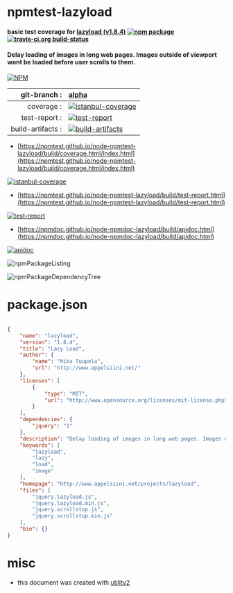 # npmtest-lazyload

#### basic test coverage for  [lazyload (v1.8.4)](http://www.appelsiini.net/projects/lazyload)  [![npm package](https://img.shields.io/npm/v/npmtest-lazyload.svg?style=flat-square)](https://www.npmjs.org/package/npmtest-lazyload) [![travis-ci.org build-status](https://api.travis-ci.org/npmtest/node-npmtest-lazyload.svg)](https://travis-ci.org/npmtest/node-npmtest-lazyload)

#### Delay loading of images in long web pages. Images outside of viewport wont be loaded before user scrolls to them.

[![NPM](https://nodei.co/npm/lazyload.png?downloads=true&downloadRank=true&stars=true)](https://www.npmjs.com/package/lazyload)

| git-branch : | [alpha](https://github.com/npmtest/node-npmtest-lazyload/tree/alpha)|
|--:|:--|
| coverage : | [![istanbul-coverage](https://npmtest.github.io/node-npmtest-lazyload/build/coverage.badge.svg)](https://npmtest.github.io/node-npmtest-lazyload/build/coverage.html/index.html)|
| test-report : | [![test-report](https://npmtest.github.io/node-npmtest-lazyload/build/test-report.badge.svg)](https://npmtest.github.io/node-npmtest-lazyload/build/test-report.html)|
| build-artifacts : | [![build-artifacts](https://npmtest.github.io/node-npmtest-lazyload/glyphicons_144_folder_open.png)](https://github.com/npmtest/node-npmtest-lazyload/tree/gh-pages/build)|

- [https://npmtest.github.io/node-npmtest-lazyload/build/coverage.html/index.html](https://npmtest.github.io/node-npmtest-lazyload/build/coverage.html/index.html)

[![istanbul-coverage](https://npmtest.github.io/node-npmtest-lazyload/build/screenCapture.buildCi.browser.%252Ftmp%252Fbuild%252Fcoverage.lib.html.png)](https://npmtest.github.io/node-npmtest-lazyload/build/coverage.html/index.html)

- [https://npmtest.github.io/node-npmtest-lazyload/build/test-report.html](https://npmtest.github.io/node-npmtest-lazyload/build/test-report.html)

[![test-report](https://npmtest.github.io/node-npmtest-lazyload/build/screenCapture.buildCi.browser.%252Ftmp%252Fbuild%252Ftest-report.html.png)](https://npmtest.github.io/node-npmtest-lazyload/build/test-report.html)

- [https://npmdoc.github.io/node-npmdoc-lazyload/build/apidoc.html](https://npmdoc.github.io/node-npmdoc-lazyload/build/apidoc.html)

[![apidoc](https://npmdoc.github.io/node-npmdoc-lazyload/build/screenCapture.buildCi.browser.%252Ftmp%252Fbuild%252Fapidoc.html.png)](https://npmdoc.github.io/node-npmdoc-lazyload/build/apidoc.html)

![npmPackageListing](https://npmtest.github.io/node-npmtest-lazyload/build/screenCapture.npmPackageListing.svg)

![npmPackageDependencyTree](https://npmtest.github.io/node-npmtest-lazyload/build/screenCapture.npmPackageDependencyTree.svg)



# package.json

```json

{
    "name": "lazyload",
    "version": "1.8.4",
    "title": "Lazy Load",
    "author": {
        "name": "Mika Tuupola",
        "url": "http://www.appelsiini.net/"
    },
    "licenses": [
        {
            "type": "MIT",
            "url": "http://www.opensource.org/licenses/mit-license.php"
        }
    ],
    "dependencies": {
        "jquery": "1"
    },
    "description": "Delay loading of images in long web pages. Images outside of viewport wont be loaded before user scrolls to them.",
    "keywords": [
        "lazyload",
        "lazy",
        "load",
        "image"
    ],
    "homepage": "http://www.appelsiini.net/projects/lazyload",
    "files": [
        "jquery.lazyload.js",
        "jquery.lazyload.min.js",
        "jquery.scrollstop.js",
        "jquery.scrollstop.min.js"
    ],
    "bin": {}
}
```



# misc
- this document was created with [utility2](https://github.com/kaizhu256/node-utility2)
